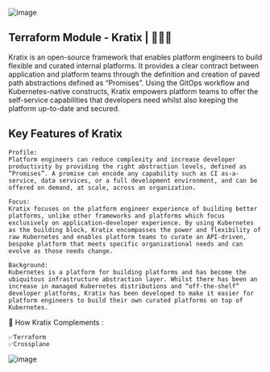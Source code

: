 ![image](https://github.com/user-attachments/assets/c90a5c48-1062-4e59-89f7-7281deee6dfe)

## Terraform Module - Kratix | 🚀🚀🚀 
Kratix is an open-source framework that enables platform engineers to build flexible and curated internal platforms. It provides a clear contract between application and platform teams through the definition and creation of paved path abstractions defined as “Promises”. Using the GitOps workflow and Kubernetes-native constructs, Kratix empowers platform teams to offer the self-service capabilities that developers need whilst also keeping the platform up-to-date and secured.



## Key Features of Kratix
```
Profile:
Platform engineers can reduce complexity and increase developer productivity by providing the right abstraction levels, defined as “Promises”. A promise can encode any capability such as CI as-a-service, data services, or a full development environment, and can be offered on demand, at scale, across an organization.

Focus:
Kratix focuses on the platform engineer experience of building better platforms, unlike other frameworks and platforms which focus exclusively on application-developer experience. By using Kubernetes as the building block, Kratix encompasses the power and flexibility of raw Kubernetes and enables platform teams to curate an API-driven, bespoke platform that meets specific organizational needs and can evolve as those needs change.

Background:
Kubernetes is a platform for building platforms and has become the ubiquitous infrastructure abstraction layer. Whilst there has been an increase in managed Kubernetes distributions and “off-the-shelf” developer platforms, Kratix has been developed to make it easier for platform engineers to build their own curated platforms on top of Kubernetes.

```

🔨 How Kratix Complements :
```
✅Terraform
✅Crossplane
```
![image](https://github.com/user-attachments/assets/6ed3ad39-6d24-49a4-96bd-16014e791ce5)


